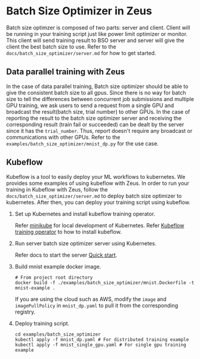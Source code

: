 # Batch Size Optimizer in Zeus

Batch size optimzer is composed of two parts: server and client. Client will be running in your training script just like power limit optimizer or monitor. This client will send training result to BSO server and server will give the client the best batch size to use. Refer to the `docs/batch_size_optimizer/server.md` for how to get started.

## Data parallel training with Zeus

In the case of data parallel training, Batch size optimizer should be able to give the consistent batch size to all gpus. Since there is no way for batch size to tell the differences between concurrent job submissions and multiple GPU training, we ask users to send a request from a single GPU and broadcast the result(batch size, trial number) to other GPUs. In the case of reporting the result to the batch size optimizer server and receiving the corresponding result (train fail or succeeded) can be dealt by the server since it has the `trial_number`. Thus, report doesn't require any broadcast or communications with other GPUs.
Refer to the `examples/batch_size_optimizer/mnist_dp.py` for the use case.

## Kubeflow

Kubeflow is a tool to easily deploy your ML workflows to kubernetes. We provides some examples of using kubeflow with Zeus. In order to run your training in Kubeflow with Zeus, follow the `docs/batch_size_optimizer/server.md` to deploy batch size optimizer to kubernetes. After then, you can deploy your training script using kubeflow.

1. Set up Kubernetes and install kubeflow training operator.

    Refer [minikube](https://minikube.sigs.k8s.io/docs/start/) for local development of Kubernetes.
    Refer [Kubeflow training operator](https://github.com/kubeflow/training-operator) to how to install kubeflow.

2. Run server batch size optimizer server using Kubernetes.

    Refer docs to start the server [Quick start](../../docs/batch_size_optimizer/index.md).

3. Build mnist example docker image.

    ```Shell
    # From project root directory
    docker build -f ./examples/batch_size_optimizer/mnist.Dockerfile -t mnist-example . 
    ```

    If you are using the cloud such as AWS, modify the `image` and `imagePullPolicy` in `mnist_dp.yaml` to pull it from the corresponding registry.

4. Deploy training script.

    ```Shell
    cd examples/batch_size_optimizer
    kubectl apply -f mnist_dp.yaml # For distributed training example
    kubectl apply -f mnist_single_gpu.yaml # For single gpu training example
    ```
